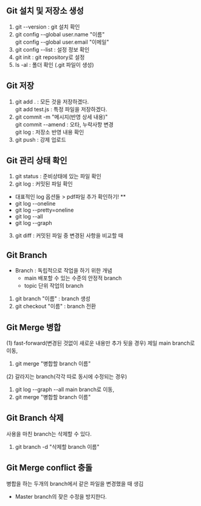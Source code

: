 ## Git 설치 및 저장소 생성
1. git --version : git 설치 확인
2. git config --global user.name "이름"
   <br>git config --global user.email "이메일"
3. git config --list : 설정 정보 확인
4. git init : git repository로 설정
5. ls -al : 폴더 확인 (.git 파일이 생성)
   
## Git 저장
1. git add . : 모든 것을 저장하겠다.
   <br>git add test.js : 특정 파일을 저장하겠다.
2. git commit -m "메시지(반영 상세 내용)"
   <br>git commit --amend : 오타, 누락사항 변경 
   <br>git log : 저장소 반영 내용 확인
3. git push : 강제 업로드

## Git 관리 상태 확인
1. git status : 준비상태에 있는 파일 확인
2. git log : 커밋된 파일 확인
  - 대표적인 log 옵션들 > pdf파일 추가 확인하기! **
  - git log --oneline
  - git log --pretty=oneline
  - git log --all
  - git log --graph
3. git diff : 커밋된 파일 중 변경된 사항을 비교할 때

## Git Branch
- Branch : 독립적으로 작업을 하기 위한 개념
   - main 배포할 수 있는 수준의 안정적 branch
   - topic 단위 작업의 branch
1. git branch "이름" : branch 생성
2. git checkout "이름" : branch 전환

## Git Merge 병합  
(1) fast-forward(변경된 것없이 새로운 내용만 추가 됫을 경우)
제일 main branch로 이동,
1. git merge "병합할 branch 이름"

(2) 갈라지는 branch(각각 따로 동시에 수정되는 경우)
1. git log --graph --all
main branch로 이동,
2. git merge "병합할 branch 이름"

## Git Branch 삭제
사용을 마친 branch는 삭제할 수 있다.
1. git branch -d "삭제할 branch 이름"

## Git Merge conflict 충돌
병합을 하는 두개의 branch에서 같은 파일을 변경했을 때 생김
- Master branch의 잦은 수정을 방지한다.